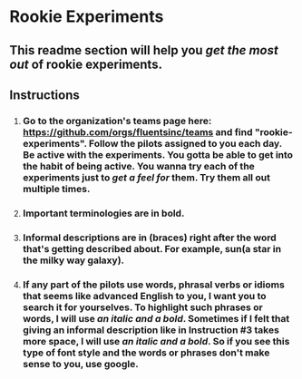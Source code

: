 # **Rookie Experiments**

## This readme section will help you _**get the most out**_ of rookie experiments. 


## **Instructions** 

1. ### Go to the organization's teams page here: https://github.com/orgs/fluentsinc/teams and find "rookie-experiments". Follow the pilots assigned to you each day. Be active with the experiments. You gotta be able to get into the habit of being active. You wanna try each of the experiments just to _**get a feel for**_ them. Try them all out multiple times. 

2. ### Important terminologies are in **bold**. 

3. ### Informal descriptions are in (braces) right after the word that's getting described about. For example, sun(a star in the milky way galaxy).

4. ### If any part of the pilots use words, phrasal verbs or idioms that seems like advanced English to you, I want you to search it for yourselves. To highlight such phrases or words, I will use _**an italic and a bold**_. Sometimes if I felt that giving an informal description like in Instruction #3 takes more space, I will use  _**an italic and a bold**_. So if you see this type of font style and the words or phrases don't make sense to you, use google. 




